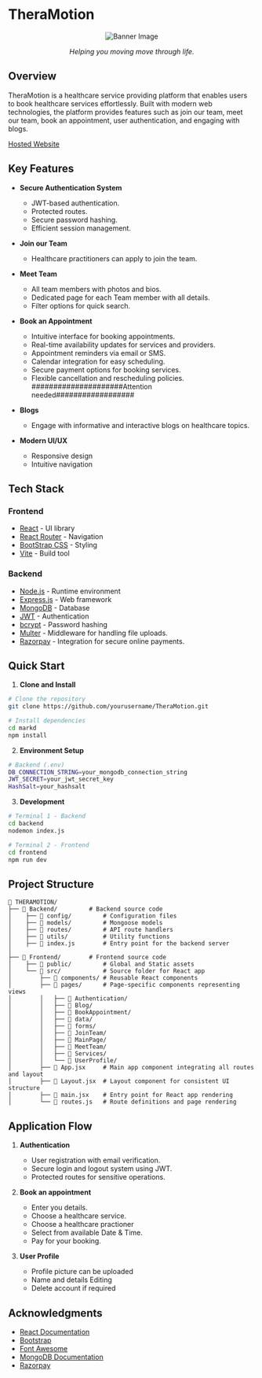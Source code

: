 # TheraMotion

<div align="center">
    <img src="http://ec2-3-83-33-137.compute-1.amazonaws.com:8080/logo.png" alt="Banner Image" />

  _Helping you moving move through life._
</div>

## Overview

TheraMotion is a healthcare service providing platform that enables users to book healthcare services effortlessly. Built with modern web technologies, the platform provides features such as join our team, meet our team, book an appointment, user authentication, and engaging with blogs.

[Hosted Website](http://ec2-3-83-33-137.compute-1.amazonaws.com:8080/)


## Key Features

- **Secure Authentication System**
    - JWT-based authentication.
    - Protected routes.
    - Secure password hashing.
    - Efficient session management.

- **Join our Team**
    - Healthcare practitioners can apply to join the team.

- **Meet Team** 
    - All team members with photos and bios.
    - Dedicated page for each Team member with all details.
    - Filter options for quick search.
  
- **Book an Appointment** 
    - Intuitive interface for booking appointments.
    - Real-time availability updates for services and providers.
    - Appointment reminders via email or SMS.
    - Calendar integration for easy scheduling.
    - Secure payment options for booking services.
    - Flexible cancellation and rescheduling policies. #####################Attention needed##################

- **Blogs**
    - Engage with informative and interactive blogs on healthcare topics. 

- **Modern UI/UX**
    - Responsive design
    - Intuitive navigation

## Tech Stack

### Frontend

- [React](https://reactjs.org/) - UI library
- [React Router](https://reactrouter.com/) - Navigation
- [BootStrap CSS](https://tailwindcss.com/) - Styling
- [Vite](https://vitejs.dev/) - Build tool

### Backend

- [Node.js](https://nodejs.org/) - Runtime environment
- [Express.js](https://expressjs.com/) - Web framework
- [MongoDB](https://www.mongodb.com/) - Database
- [JWT](https://jwt.io/) - Authentication
- [bcrypt](https://github.com/kelektiv/node.bcrypt.js) - Password hashing
- [Multer](https://www.npmjs.com/package/multer) - Middleware for handling file uploads.
- [Razorpay](https://razorpay.com/) - Integration for secure online payments.

## Quick Start

1. **Clone and Install**

```bash
# Clone the repository
git clone https://github.com/yourusername/TheraMotion.git

# Install dependencies
cd markd
npm install
```

2. **Environment Setup**

```bash
# Backend (.env)
DB_CONNECTION_STRING=your_mongodb_connection_string
JWT_SECRET=your_jwt_secret_key
HashSalt=your_hashsalt
```


3. **Development**

```bash
# Terminal 1 - Backend
cd backend
nodemon index.js

# Terminal 2 - Frontend
cd frontend
npm run dev
```

## Project Structure

```
📂 THERAMOTION/
├── 📂 Backend/         # Backend source code
│    ├── 📂 config/         # Configuration files
│    ├── 📂 models/         # Mongoose models
│    ├── 📂 routes/         # API route handlers
│    ├── 📂 utils/          # Utility functions
│    ├── 📄 index.js        # Entry point for the backend server
│
├── 📂 Frontend/        # Frontend source code
│    ├── 📂 public/         # Global and Static assets
│    └── 📂 src/            # Source folder for React app
│        ├── 📂 components/ # Reusable React components
│        ├── 📂 pages/      # Page-specific components representing views
│        │   ├── 📂 Authentication/      
│        │   ├── 📂 Blog/      
│        │   ├── 📂 BookAppointment/      
│        │   ├── 📂 data/      
│        │   ├── 📂 forms/      
│        │   ├── 📂 JoinTeam/      
│        │   ├── 📂 MainPage/      
│        │   ├── 📂 MeetTeam/      
│        │   ├── 📂 Services/      
│        │   └── 📂 UserProfile/      
│        ├── 📄 App.jsx     # Main app component integrating all routes and layout
│        ├── 📄 Layout.jsx  # Layout component for consistent UI structure
│        ├── 📄 main.jsx    # Entry point for React app rendering
│        └── 📄 routes.js   # Route definitions and page rendering
```

## Application Flow

1. **Authentication**

   - User registration with email verification.
   - Secure login and logout system using JWT.
   - Protected routes for sensitive operations.
  
2. **Book an appointment**
   - Enter you details.
   - Choose a healthcare service.
   - Choose a healthcare practioner
   - Select from available Date & Time.
   - Pay for your booking.

3. **User Profile**
   - Profile picture can be uploaded
   - Name and details Editing
   - Delete account if required

## Acknowledgments

- [React Documentation](https://reactjs.org/docs)
- [Bootstrap](https://getbootstrap.com/)
- [Font Awesome](https://fontawesome.com/)
- [MongoDB Documentation](https://docs.mongodb.com)
- [Razorpay](https://razorpay.com/)
